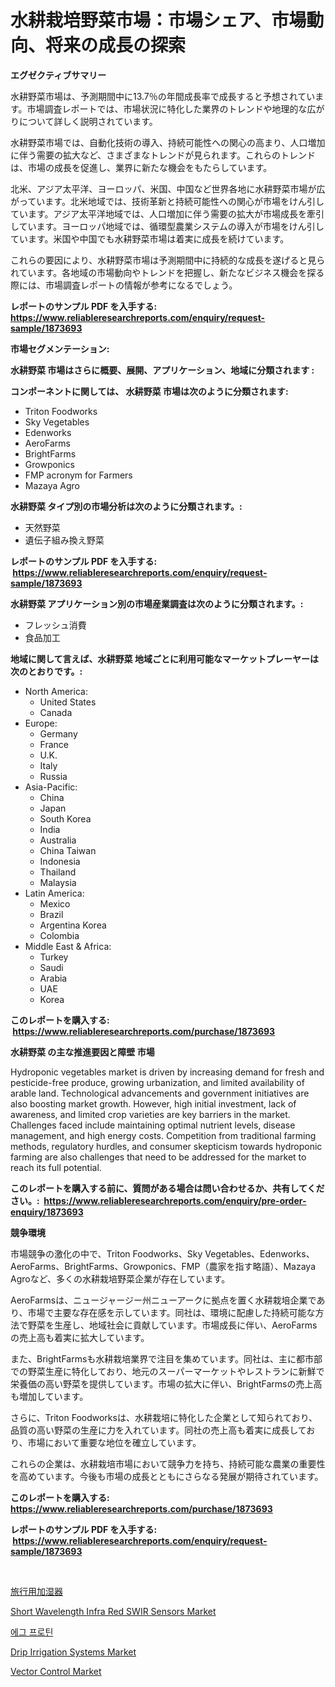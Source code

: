 <p><h1>水耕栽培野菜市場：市場シェア、市場動向、将来の成長の探索</h1></p><p><strong>エグゼクティブサマリー</strong></p>
<p><p>水耕野菜市場は、予測期間中に13.7％の年間成長率で成長すると予想されています。市場調査レポートでは、市場状況に特化した業界のトレンドや地理的な広がりについて詳しく説明されています。</p><p>水耕野菜市場では、自動化技術の導入、持続可能性への関心の高まり、人口増加に伴う需要の拡大など、さまざまなトレンドが見られます。これらのトレンドは、市場の成長を促進し、業界に新たな機会をもたらしています。</p><p>北米、アジア太平洋、ヨーロッパ、米国、中国など世界各地に水耕野菜市場が広がっています。北米地域では、技術革新と持続可能性への関心が市場をけん引しています。アジア太平洋地域では、人口増加に伴う需要の拡大が市場成長を牽引しています。ヨーロッパ地域では、循環型農業システムの導入が市場をけん引しています。米国や中国でも水耕野菜市場は着実に成長を続けています。</p><p>これらの要因により、水耕野菜市場は予測期間中に持続的な成長を遂げると見られています。各地域の市場動向やトレンドを把握し、新たなビジネス機会を探る際には、市場調査レポートの情報が参考になるでしょう。</p></p>
<p><strong>レポートのサンプル PDF を入手する: <a href="https://www.reliableresearchreports.com/enquiry/request-sample/1873693">https://www.reliableresearchreports.com/enquiry/request-sample/1873693</a></strong></p>
<p><strong>市場セグメンテーション:</strong></p>
<p><strong> 水耕野菜 市場はさらに概要、展開、アプリケーション、地域に分類されます :</strong></p>
<p><strong>コンポーネントに関しては、 水耕野菜 市場は次のように分類されます: &nbsp;</strong></p>
<p><ul><li>Triton Foodworks</li><li>Sky Vegetables</li><li>Edenworks</li><li>AeroFarms</li><li>BrightFarms</li><li>Growponics</li><li>FMP acronym for Farmers</li><li>Mazaya Agro</li></ul></p>
<p><strong> 水耕野菜 タイプ別の市場分析は次のように分類されます。:</strong></p>
<p><ul><li>天然野菜</li><li>遺伝子組み換え野菜</li></ul></p>
<p><strong>レポートのサンプル PDF を入手する: &nbsp;<a href="https://www.reliableresearchreports.com/enquiry/request-sample/1873693">https://www.reliableresearchreports.com/enquiry/request-sample/1873693</a></strong></p>
<p><strong> 水耕野菜 アプリケーション別の市場産業調査は次のように分類されます。:</strong></p>
<p><ul><li>フレッシュ消費</li><li>食品加工</li></ul></p>
<p><strong>地域に関して言えば、水耕野菜 地域ごとに利用可能なマーケットプレーヤーは次のとおりです。:</strong></p>
<p><ul>
    <li>
        North America:
        <ul>
            <li>United States</li>
            <li>Canada</li>
        </ul>
    </li>
    <li>
        Europe:
        <ul>
            <li>Germany</li>
            <li>France</li>
            <li>U.K.</li>
            <li>Italy</li>
            <li>Russia</li>
        </ul>
    </li>
    <li>
        Asia-Pacific:
        <ul>
            <li>China</li>
            <li>Japan</li>
            <li>South Korea</li>
            <li>India</li>
            <li>Australia</li>
            <li>China Taiwan</li>
            <li>Indonesia</li>
            <li>Thailand</li>
            <li>Malaysia</li>
        </ul>
    </li>
    <li>
        Latin America:
        <ul>
            <li>Mexico</li>
            <li>Brazil</li>
            <li>Argentina Korea</li>
            <li>Colombia</li>
        </ul>
    </li>
    <li>
        Middle East & Africa:
        <ul>
            <li>Turkey</li>
            <li>Saudi</li>
            <li>Arabia</li>
            <li>UAE</li>
            <li>Korea</li>
        </ul>
    </li>
    </ul></p>
<p><strong>このレポートを購入する: &nbsp;<a href="https://www.reliableresearchreports.com/purchase/1873693">https://www.reliableresearchreports.com/purchase/1873693</a></strong></p>
<p><strong>水耕野菜 の主な推進要因と障壁 市場</strong></p>
<p><p>Hydroponic vegetables market is driven by increasing demand for fresh and pesticide-free produce, growing urbanization, and limited availability of arable land. Technological advancements and government initiatives are also boosting market growth. However, high initial investment, lack of awareness, and limited crop varieties are key barriers in the market. Challenges faced include maintaining optimal nutrient levels, disease management, and high energy costs. Competition from traditional farming methods, regulatory hurdles, and consumer skepticism towards hydroponic farming are also challenges that need to be addressed for the market to reach its full potential.</p></p>
<p><strong>このレポートを購入する前に、質問がある場合は問い合わせるか、共有してください。:&nbsp; <a href="https://www.reliableresearchreports.com/enquiry/pre-order-enquiry/1873693">https://www.reliableresearchreports.com/enquiry/pre-order-enquiry/1873693</a></strong></p>
<p><strong>競争環境</strong></p>
<p><p>市場競争の激化の中で、Triton Foodworks、Sky Vegetables、Edenworks、AeroFarms、BrightFarms、Growponics、FMP（農家を指す略語）、Mazaya Agroなど、多くの水耕栽培野菜企業が存在しています。</p><p>AeroFarmsは、ニュージャージー州ニューアークに拠点を置く水耕栽培企業であり、市場で主要な存在感を示しています。同社は、環境に配慮した持続可能な方法で野菜を生産し、地域社会に貢献しています。市場成長に伴い、AeroFarmsの売上高も着実に拡大しています。</p><p>また、BrightFarmsも水耕栽培業界で注目を集めています。同社は、主に都市部での野菜生産に特化しており、地元のスーパーマーケットやレストランに新鮮で栄養価の高い野菜を提供しています。市場の拡大に伴い、BrightFarmsの売上高も増加しています。</p><p>さらに、Triton Foodworksは、水耕栽培に特化した企業として知られており、品質の高い野菜の生産に力を入れています。同社の売上高も着実に成長しており、市場において重要な地位を確立しています。</p><p>これらの企業は、水耕栽培市場において競争力を持ち、持続可能な農業の重要性を高めています。今後も市場の成長とともにさらなる発展が期待されています。</p></p>
<p><strong>このレポートを購入する: &nbsp; <a href="https://www.reliableresearchreports.com/purchase/1873693">https://www.reliableresearchreports.com/purchase/1873693</a></strong></p>
<p><strong>レポートのサンプル PDF を入手する: &nbsp;<a href="https://www.reliableresearchreports.com/enquiry/request-sample/1873693">https://www.reliableresearchreports.com/enquiry/request-sample/1873693</a></strong><strong></strong></p>
<p>&nbsp;</p>
<p><p><a href="https://medium.com/@kelsitorphy644/%E6%97%85%E8%A1%8C%E7%94%A8%E5%8A%A0%E6%B9%BF%E5%99%A8%E5%B8%82%E5%A0%B4%E5%88%86%E6%9E%90-%E3%81%9D%E3%81%AEcagr-%E5%B8%82%E5%A0%B4%E3%82%BB%E3%82%B0%E3%83%A1%E3%83%B3%E3%83%86%E3%83%BC%E3%82%B7%E3%83%A7%E3%83%B3-%E3%81%8A%E3%82%88%E3%81%B3%E3%82%B0%E3%83%AD%E3%83%BC%E3%83%90%E3%83%AB%E7%94%A3%E6%A5%AD%E6%A6%82%E8%A6%81-7eacf4508301">旅行用加湿器</a></p><p><a href="https://issuu.com/reportprime-2/docs/short-wavelength-infra-red-swir-sensors-market-siz">Short Wavelength Infra Red SWIR Sensors Market</a></p><p><a href="https://medium.com/@aidenreinger/%EC%95%8C%EB%B6%80%ED%94%84%EB%A1%9C%ED%8B%B4-%EC%8B%9C%EC%9E%A5-%EC%84%B1%EA%B3%B5%EC%A0%81%EC%9D%B8-%EB%B9%84%EC%A6%88%EB%8B%88%EC%8A%A4-%EC%A0%84%EB%9E%B5%EC%9D%98-%ED%95%B5%EC%8B%AC-%EC%9A%94%EC%86%8C-2031%EB%85%84%EA%B9%8C%EC%A7%80-%EC%98%88%EC%B8%A1-f36fcd5793ac">에그 프로틴</a></p><p><a href="https://fearless-okapi-6c8.notion.site/Drip-Irrigation-Systems-Market-Dynamics-2024-2031-Also-about-Its-Market-Trends-Projections-and-Op-4696455ecc4f408eb2a847d052203c23">Drip Irrigation Systems Market</a></p><p><a href="https://zircon-bluebell-299.notion.site/Vector-Control-Market-Dynamics-2024-2031-Also-about-Its-Market-Trends-Projections-and-Opportuniti-16a28388383142de9f68ba881f4beeb9">Vector Control Market</a></p></p>